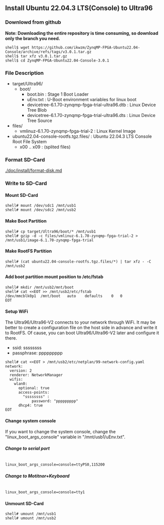 ## Install Ubuntu 22.04.3 LTS(Console) to Ultra96

### Downlowd from github

**Note: Downloading the entire repository is time consuming, so download only the branch you need.**

```console
shell$ wget https://github.com/ikwzm/ZynqMP-FPGA-Ubuntu22.04-Console/archive/refs/tags/v3.0.1.tar.gz
shell$ tar xfz v3.0.1.tar.gz
shell$ cd ZynqMP-FPGA-Ubuntu22.04-Console-3.0.1
```

### File Description

 * target/Ultra96/
   + boot/
     - boot.bin                                                    : Stage 1 Boot Loader
     - uEnv.txt                                                    : U-Boot environment variables for linux boot
     - devicetree-6.1.70-zynqmp-fpga-trial-ultra96.dtb             : Linux Device Tree Blob   
     - devicetree-6.1.70-zynqmp-fpga-trial-ultra96.dts             : Linux Device Tree Source
 * files/
   + vmlinuz-6.1.70-zynqmp-fpga-trial-2                            : Linux Kernel Image
 * ubuntu22.04-console-rootfs.tgz.files/                           : Ubuntu 22.04.3 LTS Console Root File System
   + x00 .. x09                                                    : (splited files)
 
### Format SD-Card

[./doc/install/format-disk.md](format-disk.md)

### Write to SD-Card

#### Mount SD-Card

```console
shell# mount /dev/sdc1 /mnt/usb1
shell# mount /dev/sdc2 /mnt/usb2
```
#### Make Boot Partition

```console
shell# cp target/Ultra96/boot/* /mnt/usb1
shell# gzip -d -c files/vmlinuz-6.1.70-zynqmp-fpga-trial-2 > /mnt/usb1/image-6.1.70-zynqmp-fpga-trial
```

#### Make RootFS Partition

```console
shell# (cat ubuntu22.04-console-rootfs.tgz.files/*) | tar xfz - -C /mnt/usb2
```

#### Add boot partition mount position to /etc/fstab

```console
shell# mkdir /mnt/usb2/mnt/boot
shell# cat <<EOT >> /mnt/usb2/etc/fstab
/dev/mmcblk0p1	/mnt/boot	auto	defaults	0	0
EOT
```

#### Setup WiFi

The Ultra96/Ultra96-V2 connects to your network through WiFi.
It may be better to create a configuration file on the host side in advance and write it to RootFS.
Of cause, you can boot Ultra96/Ultra96-V2 later and configure it there.

  * ssid: ssssssss
  * passphrase: ppppppppp

```console
shell# cat <<EOT > /mnt/usb2/etc/netplan/99-network-config.yaml
network:
  version: 2
  renderer: NetworkManager
  wifis:
    wlan0:
      optional: true
      access-points:
        "ssssssss" :
            password: "ppppppppp"
      dhcp4: true
EOT
```

#### Change system console

If you want to change the system console, change the "linux_boot_args_console" variable in "/mnt/usb1/uEnv.txt".

##### Change to serial port

```text:/mnt/usb1/uEnv.txt

linux_boot_args_console=console=ttyPS0,115200

```

##### Change to Motitnor+Keyboard

```text:/mnt/usb1/uEnv.txt

linux_boot_args_console=console=tty1

```

#### Unmount SD-Card

```console
shell# umount /mnt/usb1
shell# umount /mnt/usb2
```

